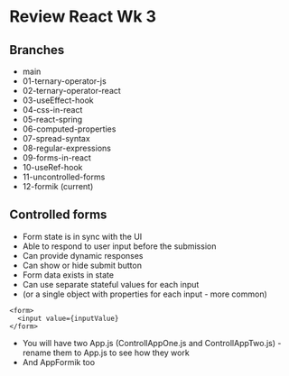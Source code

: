 # Review React Wk 3

## Branches
* main 
* 01-ternary-operator-js 
* 02-ternary-operator-react 
* 03-useEffect-hook 
* 04-css-in-react 
* 05-react-spring 
* 06-computed-properties
* 07-spread-syntax
* 08-regular-expressions
* 09-forms-in-react
* 10-useRef-hook
* 11-uncontrolled-forms
* 12-formik (current)

## Controlled forms
* Form state is in sync with the UI
* Able to respond to user input before the submission
* Can provide dynamic responses
* Can show or hide submit button
* Form data exists in state
* Can use separate stateful values for each input
* (or a single object with properties for each input - more common)

```
<form>
  <input value={inputValue}
</form>
```

* You will have two App.js (ControllAppOne.js and ControllAppTwo.js) - rename them to App.js to see how they work
* And AppFormik too
